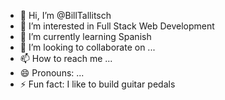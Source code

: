 - 👋 Hi, I’m @BillTallitsch
- 👀 I’m interested in Full Stack Web Development
- 🌱 I’m currently learning Spanish
- 💞️ I’m looking to collaborate on ...
- 📫 How to reach me ...
- 😄 Pronouns: ...
- ⚡ Fun fact: I like to build guitar pedals

<!---
BillTallitsch/BillTallitsch is a ✨ special ✨ repository because its `README.md` (this file) appears on your GitHub profile.
You can click the Preview link to take a look at your changes.
--->
